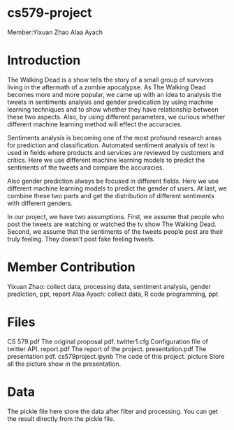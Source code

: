 cs579-project
=============
Member:Yixuan Zhao   Alaa Ayach

Introduction
=============
The Walking Dead is a show tells the story of a small group of survivors living in the aftermath of a zombie apocalypse. As The Walking Dead becomes more and more popular, we came up with an idea to analysis the tweets in sentiments analysis and gender predication by using machine learning techniques and to show whether they have relationship between these two aspects. Also, by using different parameters, we curious whether different machine learning method will effect the accuracies.

Sentiments analysis is becoming one of the most profound research areas for prediction and classification. Automated sentiment analysis of text is used in fields where products and services are reviewed by customers and critics. Here we use different machine learning models to predict the sentiments of the tweets and compare the accuracies. 

Also gender prediction always be focused in different fields. Here we use different machine learning models to predict the gender of users. At last, we combine these two parts and get the distribution of different sentiments with different genders.

In our project, we have two assumptions. First, we assume that people who post the tweets are watching or watched the tv show The Walking Dead. Second, we assume that the sentiments of the tweets people post are their truly feeling. They doesn’t post fake feeling tweets. 

Member Contribution
=============
Yixuan Zhao: collect data, processing data, sentiment analysis, gender prediction, ppt, report
Alaa Ayach: collect data, R code programming, ppt

Files
=============
CS 579.pdf
	The original proposal pdf.
twitter1.cfg
	Configuration file of twitter API.
report.pdf
	The report of the project.
presentation.pdf
	The presentation pdf.
cs579project.ipynb
	The code of this project.
picture
	Store all the picture show in the presentation.


Data
=============
The pickle file here store the data after filter and processing.
You can get the result directly from the pickle file.
